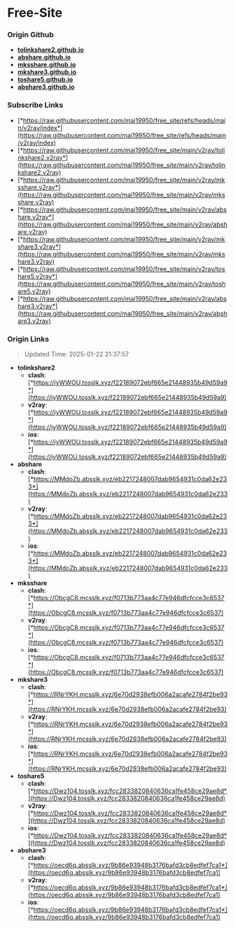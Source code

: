 # Free-Site

### Origin Github

- [**tolinkshare2.github.io**](https://github.com/tolinkshare2/tolinkshare2.github.io)
- [**abshare.github.io**](https://github.com/abshare/abshare.github.io)
- [**mksshare.github.io**](https://github.com/mksshare/mksshare.github.io)
- [**mkshare3.github.io**](https://github.com/mkshare3/mkshare3.github.io)
- [**toshare5.github.io**](https://github.com/toshare5/toshare5.github.io)
- [**abshare3.github.io**](https://github.com/abshare3/abshare3.github.io)

### Subscribe Links

- [*https://raw.githubusercontent.com/mai19950/free_site/refs/heads/main/v2ray/index*](https://raw.githubusercontent.com/mai19950/free_site/refs/heads/main/v2ray/index)
- [*https://raw.githubusercontent.com/mai19950/free_site/main/v2ray/tolinkshare2.v2ray*](https://raw.githubusercontent.com/mai19950/free_site/main/v2ray/tolinkshare2.v2ray)
- [*https://raw.githubusercontent.com/mai19950/free_site/main/v2ray/mksshare.v2ray*](https://raw.githubusercontent.com/mai19950/free_site/main/v2ray/mksshare.v2ray)
- [*https://raw.githubusercontent.com/mai19950/free_site/main/v2ray/abshare.v2ray*](https://raw.githubusercontent.com/mai19950/free_site/main/v2ray/abshare.v2ray)
- [*https://raw.githubusercontent.com/mai19950/free_site/main/v2ray/mkshare3.v2ray*](https://raw.githubusercontent.com/mai19950/free_site/main/v2ray/mkshare3.v2ray)
- [*https://raw.githubusercontent.com/mai19950/free_site/main/v2ray/toshare5.v2ray*](https://raw.githubusercontent.com/mai19950/free_site/main/v2ray/toshare5.v2ray)
- [*https://raw.githubusercontent.com/mai19950/free_site/main/v2ray/abshare3.v2ray*](https://raw.githubusercontent.com/mai19950/free_site/main/v2ray/abshare3.v2ray)

### Origin Links

> Updated Time: 2025-01-22 21:37:57

- **tolinkshare2**
  - **clash**: [*https://iyWWOU.tosslk.xyz/f22189072ebf665e21448935b49d59a9*](https://iyWWOU.tosslk.xyz/f22189072ebf665e21448935b49d59a9)
  - **v2ray**: [*https://iyWWOU.tosslk.xyz/f22189072ebf665e21448935b49d59a9*](https://iyWWOU.tosslk.xyz/f22189072ebf665e21448935b49d59a9)
  - **ios**: [*https://iyWWOU.tosslk.xyz/f22189072ebf665e21448935b49d59a9*](https://iyWWOU.tosslk.xyz/f22189072ebf665e21448935b49d59a9)
- **abshare**
  - **clash**: [*https://MMdoZb.absslk.xyz/eb2217248007dab9654931c0da62e233*](https://MMdoZb.absslk.xyz/eb2217248007dab9654931c0da62e233)
  - **v2ray**: [*https://MMdoZb.absslk.xyz/eb2217248007dab9654931c0da62e233*](https://MMdoZb.absslk.xyz/eb2217248007dab9654931c0da62e233)
  - **ios**: [*https://MMdoZb.absslk.xyz/eb2217248007dab9654931c0da62e233*](https://MMdoZb.absslk.xyz/eb2217248007dab9654931c0da62e233)
- **mksshare**
  - **clash**: [*https://ObcgC8.mcsslk.xyz/f0713b773aa4c77e946dfcfcce3c6537*](https://ObcgC8.mcsslk.xyz/f0713b773aa4c77e946dfcfcce3c6537)
  - **v2ray**: [*https://ObcgC8.mcsslk.xyz/f0713b773aa4c77e946dfcfcce3c6537*](https://ObcgC8.mcsslk.xyz/f0713b773aa4c77e946dfcfcce3c6537)
  - **ios**: [*https://ObcgC8.mcsslk.xyz/f0713b773aa4c77e946dfcfcce3c6537*](https://ObcgC8.mcsslk.xyz/f0713b773aa4c77e946dfcfcce3c6537)
- **mkshare3**
  - **clash**: [*https://RNrYKH.mcsslk.xyz/6e70d2938efb006a2acafe2784f2be93*](https://RNrYKH.mcsslk.xyz/6e70d2938efb006a2acafe2784f2be93)
  - **v2ray**: [*https://RNrYKH.mcsslk.xyz/6e70d2938efb006a2acafe2784f2be93*](https://RNrYKH.mcsslk.xyz/6e70d2938efb006a2acafe2784f2be93)
  - **ios**: [*https://RNrYKH.mcsslk.xyz/6e70d2938efb006a2acafe2784f2be93*](https://RNrYKH.mcsslk.xyz/6e70d2938efb006a2acafe2784f2be93)
- **toshare5**
  - **clash**: [*https://Dwz104.tosslk.xyz/fcc2833820840636ca1fe458ce29ae8d*](https://Dwz104.tosslk.xyz/fcc2833820840636ca1fe458ce29ae8d)
  - **v2ray**: [*https://Dwz104.tosslk.xyz/fcc2833820840636ca1fe458ce29ae8d*](https://Dwz104.tosslk.xyz/fcc2833820840636ca1fe458ce29ae8d)
  - **ios**: [*https://Dwz104.tosslk.xyz/fcc2833820840636ca1fe458ce29ae8d*](https://Dwz104.tosslk.xyz/fcc2833820840636ca1fe458ce29ae8d)
- **abshare3**
  - **clash**: [*https://oecd6q.absslk.xyz/9b86e93948b3176bafd3cb8edfef7ca1*](https://oecd6q.absslk.xyz/9b86e93948b3176bafd3cb8edfef7ca1)
  - **v2ray**: [*https://oecd6q.absslk.xyz/9b86e93948b3176bafd3cb8edfef7ca1*](https://oecd6q.absslk.xyz/9b86e93948b3176bafd3cb8edfef7ca1)
  - **ios**: [*https://oecd6q.absslk.xyz/9b86e93948b3176bafd3cb8edfef7ca1*](https://oecd6q.absslk.xyz/9b86e93948b3176bafd3cb8edfef7ca1)
